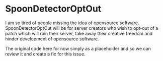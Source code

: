 # SpoonDetectorOptOut

I am so tired of people missing the idea of opensource software. SpoonDetectorOptOut will be for server creators who wish to opt-out of a patch which will ruin their server, take away their creative freedom and hinder development of opensource software.

The original code here for now simply as a placeholder and so we can review it and create a fix for this issue.
